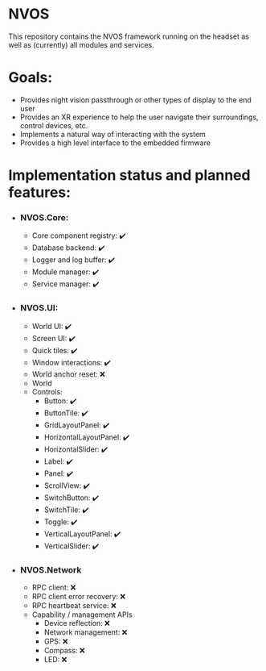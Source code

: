 # NVOS
This repository contains the NVOS framework running on the headset as well as (currently) all modules and services.

# Goals:
  - Provides night vision passthrough or other types of display to the end user
  - Provides an XR experience to help the user navigate their surroundings, control devices, etc.
  - Implements a natural way of interacting with the system
  - Provides a high level interface to the embedded firmware

# Implementation status and planned features:
  - ### NVOS.Core:
    - Core component registry: ✔️
    - Database backend: ✔️
    - Logger and log buffer: ✔️
    - Module manager: ✔️
    - Service manager: ✔️
  - ### NVOS.UI:
    - World UI: ✔️
    - Screen UI: ✔️
    - Quick tiles: ✔️
    - Window interactions: ✔️
    - World anchor reset: ❌
    - World 
    - Controls:
      - Button: ✔️
      - ButtonTile: ✔️
      - GridLayoutPanel: ✔️
      - HorizontalLayoutPanel: ✔️
      - HorizontalSlider: ✔️
      - Label: ✔️
      - Panel: ✔️
      - ScrollView: ✔️
      - SwitchButton: ✔️
      - SwitchTile: ✔️
      - Toggle: ✔️
      - VerticalLayoutPanel: ✔️
      - VerticalSlider: ✔️
  - ### NVOS.Network
    - RPC client: ❌
    - RPC client error recovery: ❌
    - RPC heartbeat service: ❌
    - Capability / management APIs
      - Device reflection: ❌
      - Network management: ❌
      - GPS: ❌
      - Compass: ❌
      - LED: ❌
